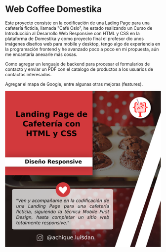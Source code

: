 # Web Coffee Domestika

Este proyecto consiste en la codificación de una Lading Page para una cafetería ficticia, llamada "Café Oslo", he estado realizando un Curso de Introducción al Desarrollo Web Responsive con HTML y CSS en la plataforma de Domestika y como proyecto final el profesor dio unos imágenes diseños web para mobile y desktop, tengo algo de experiencia en la programación frontend y he avanzado poco a poco en mi propuesta, aún me encantaría anexarle más cosas.

Como agregar un lenguaje de backend para procesar el formularios de contacto y enviar un PDF con el catalogo de productos a los usuarios de contactos interesados.

Agregar el mapa de Google, entre algunas otras mejoras (features).

![Demo 9](posts/07_11_2021_POST_INSTAGRA_CODING_WEB_COFFE_DOMESTIKA.png)

